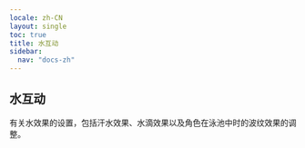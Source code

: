 ```yaml
---
locale: zh-CN
layout: single
toc: true
title: 水互动
sidebar:
  nav: "docs-zh"
---
```

## 水互动
有关水效果的设置，包括汗水效果、水滴效果以及角色在泳池中时的波纹效果的调整。